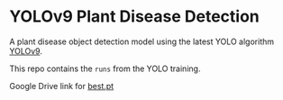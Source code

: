 # YOLOv9 Plant Disease Detection

A plant disease object detection model using the latest YOLO algorithm [YOLOv9](https://github.com/WongKinYiu/yolov9).

This repo contains the `runs` from the YOLO training.

Google Drive link for [best.pt](https://drive.google.com/file/d/1l5Cds6mDd2nYaPsNnbyk16Fr2zZFLmsh/view?usp=sharing)
